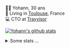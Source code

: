 <p>
  👨🏻 <bold>Yohann</bold>, 30 ans<br/>
  💼 Living in <a href="https://www.google.com/maps?q=toulouse">Toulouse</a>, France<br/>
  💻 CTO at <a href="https://trayvisor.com/">Trayvisor</a><br/>
</p>

<a href="https://github.com/anuraghazra/github-readme-stats"><img align="center" src="https://github-readme-stats-dviw-8taegaswk-yohann84ls-projects.vercel.app//api?username=yohann84L&show_icons=true&include_all_commits=true" alt="Yohann's github stats" /> </a>


<details>
  <summary>Some stats ...</summary><br/>
  

<!--START_SECTION:waka-->
![Code Time](http://img.shields.io/badge/Code%20Time-1%2C248%20hrs%2050%20mins-blue)

![Profile Views](http://img.shields.io/badge/Profile%20Views-0-blue)

**🐱 My GitHub Data** 

> 📦 441.0 kB Used in GitHub's Storage 
 > 
> 🏆 421 Contributions in the Year 2025
 > 
> 🚫 Not Opted to Hire
 > 
> 📜 26 Public Repositories 
 > 
> 🔑 21 Private Repositories 
 > 
**I'm an Early 🐤** 

```text
🌞 Morning                24848 commits       ███████░░░░░░░░░░░░░░░░░░   29.86 % 
🌆 Daytime                48005 commits       ██████████████░░░░░░░░░░░   57.70 % 
🌃 Evening                10205 commits       ███░░░░░░░░░░░░░░░░░░░░░░   12.27 % 
🌙 Night                  145 commits         ░░░░░░░░░░░░░░░░░░░░░░░░░   00.17 % 
```
📅 **I'm Most Productive on Wednesday** 

```text
Monday                   15898 commits       █████░░░░░░░░░░░░░░░░░░░░   19.11 % 
Tuesday                  15590 commits       █████░░░░░░░░░░░░░░░░░░░░   18.74 % 
Wednesday                17164 commits       █████░░░░░░░░░░░░░░░░░░░░   20.63 % 
Thursday                 16864 commits       █████░░░░░░░░░░░░░░░░░░░░   20.27 % 
Friday                   16101 commits       █████░░░░░░░░░░░░░░░░░░░░   19.35 % 
Saturday                 583 commits         ░░░░░░░░░░░░░░░░░░░░░░░░░   00.70 % 
Sunday                   1003 commits        ░░░░░░░░░░░░░░░░░░░░░░░░░   01.21 % 
```


📊 **This Week I Spent My Time On** 

```text
🕑︎ Time Zone: Europe/Paris

💬 Programming Languages: 
Image (svg)              7 hrs 24 mins       ████████████████████████░   94.78 % 
Other                    24 mins             █░░░░░░░░░░░░░░░░░░░░░░░░   05.22 % 

🔥 Editors: 
Zed                      7 hrs 41 mins       █████████████████████████   98.51 % 
Figma                    6 mins              ░░░░░░░░░░░░░░░░░░░░░░░░░   01.49 % 

💻 Operating System: 
Mac                      7 hrs 48 mins       █████████████████████████   100.00 % 
```

**I Mostly Code in Python** 

```text
Python                   26 repos            ██████████████░░░░░░░░░░░   54.17 % 
Jupyter Notebook         4 repos             ██░░░░░░░░░░░░░░░░░░░░░░░   08.33 % 
JavaScript               3 repos             ██░░░░░░░░░░░░░░░░░░░░░░░   06.25 % 
HTML                     2 repos             █░░░░░░░░░░░░░░░░░░░░░░░░   04.17 % 
Shell                    1 repo              █░░░░░░░░░░░░░░░░░░░░░░░░   02.08 % 
```




 Last Updated on 10/06/2025 00:42:48 UTC
<!--END_SECTION:waka-->
